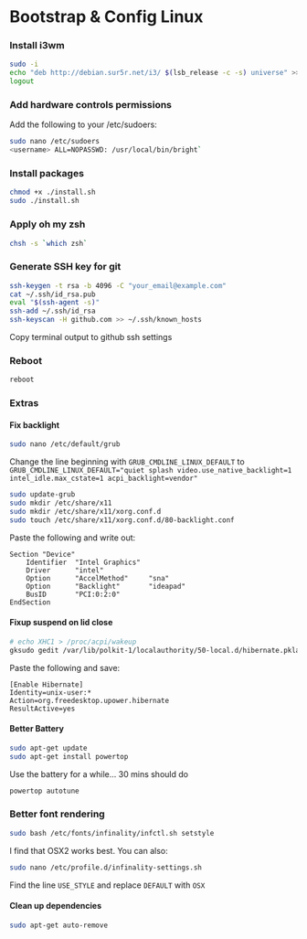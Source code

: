 # Bootstrap & Config Linux

### Install i3wm

```bash
sudo -i
echo "deb http://debian.sur5r.net/i3/ $(lsb_release -c -s) universe" >> /etc/apt/sources.list
logout
```

### Add hardware controls permissions

Add the following to your /etc/sudoers:
```bash
sudo nano /etc/sudoers
<username> ALL=NOPASSWD: /usr/local/bin/bright`
```

### Install packages

```bash
chmod +x ./install.sh
sudo ./install.sh
```

### Apply oh my zsh
```bash
chsh -s `which zsh`
```

### Generate SSH key for git

```bash
ssh-keygen -t rsa -b 4096 -C "your_email@example.com"
cat ~/.ssh/id_rsa.pub
eval "$(ssh-agent -s)"
ssh-add ~/.ssh/id_rsa
ssh-keyscan -H github.com >> ~/.ssh/known_hosts
```

Copy terminal output to github ssh settings

### Reboot

```bash
reboot
```

### Extras

#### Fix backlight

```bash
sudo nano /etc/default/grub
```

Change the line beginning with `GRUB_CMDLINE_LINUX_DEFAULT` to 
`GRUB_CMDLINE_LINUX_DEFAULT="quiet splash video.use_native_backlight=1 intel_idle.max_cstate=1 acpi_backlight=vendor"`

```bash
sudo update-grub
sudo mkdir /etc/share/x11
sudo mkdir /etc/share/x11/xorg.conf.d
sudo touch /etc/share/x11/xorg.conf.d/80-backlight.conf
```

Paste the following and write out:
```
Section "Device"
    Identifier  "Intel Graphics"
    Driver      "intel"
    Option      "AccelMethod"     "sna"
    Option      "Backlight"       "ideapad" 
    BusID       "PCI:0:2:0"
EndSection
```

#### Fixup suspend on lid close

```bash
# echo XHC1 > /proc/acpi/wakeup
gksudo gedit /var/lib/polkit-1/localauthority/50-local.d/hibernate.pkla
```

Paste the following and save:

```
[Enable Hibernate]
Identity=unix-user:*
Action=org.freedesktop.upower.hibernate
ResultActive=yes
```

#### Better Battery 

```bash
sudo apt-get update
sudo apt-get install powertop
```

Use the battery for a while... 30 mins should do

```bash
powertop autotune
```

### Better font rendering

```bash
sudo bash /etc/fonts/infinality/infctl.sh setstyle
```

I find that OSX2 works best. You can also:

```bash
sudo nano /etc/profile.d/infinality-settings.sh
```

Find the line `USE_STYLE` and replace `DEFAULT` with `OSX`

#### Clean up dependencies

```bash
sudo apt-get auto-remove
```

